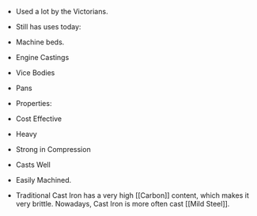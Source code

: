  - Used a lot by the Victorians.
 - Still has uses today:
  - Machine beds.
  - Engine Castings
  - Vice Bodies
  - Pans
 - Properties:
  - Cost Effective
  - Heavy
  - Strong in Compression
  - Casts Well
  - Easily Machined.

 - Traditional Cast Iron has a very high [[Carbon]] content, which makes it very brittle. Nowadays, Cast Iron is more often cast [[Mild Steel]].